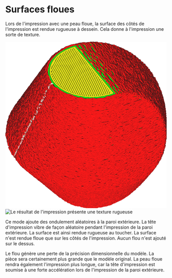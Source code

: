 Surfaces floues
====
Lors de l'impression avec une peau floue, la surface des côtés de l'impression est rendue rugueuse à dessein. Cela donne à l'impression une sorte de texture.

![Les parois semblent bancals dans la vue en couches de Cura](../../../articles/images/magic_fuzzy_skin_enabled.png)
![Le résultat de l'impression présente une texture rugueuse](../../../articles/images/magic_fuzzy_skin_photo.jpg)

Ce mode ajoute des ondulement aléatoires à la paroi extérieure. La tête d'impression vibre de façon aléatoire pendant l'impression de la paroi extérieure. La surface est ainsi rendue rugueuse au toucher. La surface n'est rendue floue que sur les côtés de l'impression. Aucun flou n'est ajouté sur le dessus.

Le flou génère une perte de la précision dimensionnelle du modèle. La pièce sera certainement plus grande que le modèle original. La peau floue rendra également l'impression plus longue, car la tête d'impression est soumise à une forte accélération lors de l'impression de la paroi extérieure.
